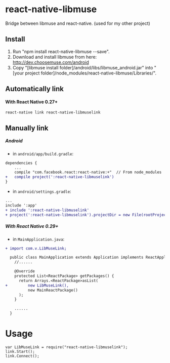 # react-native-libmuse
Bridge between libmuse and react-native. (used for my other project)

## Install

1) Run "npm install react-native-libmuse --save".  
2) Download and install libmuse from here: http://dev.choosemuse.com/android  
3) Copy "[libmuse install folder]/android/libs/libmuse_android.jar" into "[your project folder]/node_modules/react-native-libmuse/Libraries/".  

## Automatically link

#### With React Native 0.27+

```shell
react-native link react-native-libmuselink
```

## Manually link

##### Android

- in `android/app/build.gradle`:

```diff
dependencies {
    ...
    compile "com.facebook.react:react-native:+"  // From node_modules
+   compile project(':react-native-libmuselink')
}
```

- in `android/settings.gradle`:

```diff
...
include ':app'
+ include ':react-native-libmuselink'
+ project(':react-native-libmuselink').projectDir = new File(rootProject.projectDir, '../node_modules/react-native-libmuselink/android')
```

##### With React Native 0.29+

- in `MainApplication.java`:

```diff
+ import com.v.LibMuseLink;

  public class MainApplication extends Application implements ReactApplication {
    //......

    @Override
    protected List<ReactPackage> getPackages() {
      return Arrays.<ReactPackage>asList(
+         new LibMuseLink(),
          new MainReactPackage()
      );
    }

    ......
  }
```

# Usage

```
var LibMuseLink = require("react-native-libmuselink");
link.Start();
link.Connect();
```
